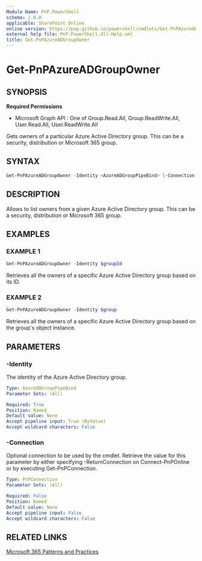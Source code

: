 ```yaml
---
Module Name: PnP.PowerShell
schema: 2.0.0
applicable: SharePoint Online
online version: https://pnp.github.io/powershell/cmdlets/Get-PnPAzureADGroupOwner.html
external help file: PnP.PowerShell.dll-Help.xml
title: Get-PnPAzureADGroupOwner
---
```

  
# Get-PnPAzureADGroupOwner

## SYNOPSIS

**Required Permissions**

  * Microsoft Graph API : One of Group.Read.All, Group.ReadWrite.All, User.Read.All, User.ReadWrite.All

Gets owners of a particular Azure Active Directory group. This can be a security, distribution or Microsoft 365 group.

## SYNTAX

```powershell
Get-PnPAzureADGroupOwner -Identity <AzureADGroupPipeBind> [-Connection <PnPConnection>]
```

## DESCRIPTION

Allows to list owners from a given Azure Active Directory group. This can be a security, distribution or Microsoft 365 group.

## EXAMPLES

### EXAMPLE 1
```powershell
Get-PnPAzureADGroupOwner -Identity $groupId
```

Retrieves all the owners of a specific Azure Active Directory group based on its ID.

### EXAMPLE 2
```powershell
Get-PnPAzureADGroupOwner -Identity $group
```

Retrieves all the owners of a specific Azure Active Directory group based on the group's object instance.

## PARAMETERS

### -Identity
The identity of the Azure Active Directory group.

```yaml
Type: AzureADGroupPipeBind
Parameter Sets: (All)

Required: True
Position: Named
Default value: None
Accept pipeline input: True (ByValue)
Accept wildcard characters: False
```

### -Connection
Optional connection to be used by the cmdlet. Retrieve the value for this parameter by either specifying -ReturnConnection on Connect-PnPOnline or by executing Get-PnPConnection.

```yaml
Type: PnPConnection
Parameter Sets: (All)

Required: False
Position: Named
Default value: None
Accept pipeline input: False
Accept wildcard characters: False
```

## RELATED LINKS

[Microsoft 365 Patterns and Practices](https://aka.ms/m365pnp)